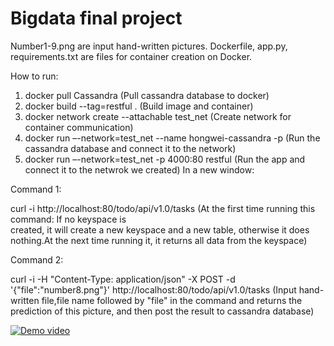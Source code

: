# Bigdata final project

Number1-9.png are input hand-written pictures.
Dockerfile, app.py, requirements.txt are files for container creation on Docker.

How to run:
  1. docker pull Cassandra                                      (Pull cassandra database to docker)
  2. docker build --tag=restful .                               (Build image and container)
  3. docker network create --attachable test_net                (Create network for container communication)
  4. docker run –-network=test_net --name hongwei-cassandra -p  (Run the cassandra database and connect it to the network) 
  5. docker run –-network=test_net -p 4000:80 restful           (Run the app and connect it to the netwrok we created)
  In a new window:
  
  Command 1:
  
  curl -i http://localhost:80/todo/api/v1.0/tasks               (At the first time running this command: If no keyspace is                           
                                                                created, it will create a new keyspace and a new table, 
                                                                otherwise it does nothing.At the next time running it, it 
                                                                returns all data from the keyspace)
                           
  Command 2:
  
  curl -i -H "Content-Type: application/json" -X POST -d '{"file":"number8.png"}' http://localhost:80/todo/api/v1.0/tasks
  (Input hand-written file,file name followed by "file" in the command and returns the prediction of this picture, and then
  post the result to cassandra database)
  
 
 [![Demo video](https://img.youtube.com/vi/j7JceTSyAZ4/0.jpg)](https://www.youtube.com/watch?v=j7JceTSyAZ4)

  


